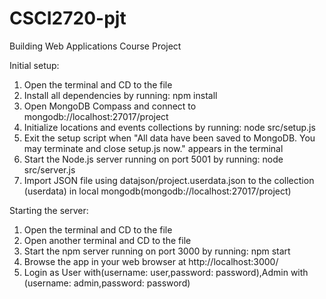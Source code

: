 # CSCI2720-pjt
Building Web Applications Course Project

Initial setup:

1. Open the terminal and CD to the file
2. Install all dependencies by running: npm install
3. Open MongoDB Compass and connect to mongodb://localhost:27017/project
4. Initialize locations and events collections by running: node src/setup.js
5. Exit the setup script when "All data have been saved to MongoDB. You may terminate and close setup.js now." appears in the terminal
6. Start the Node.js server running on port 5001 by running: node src/server.js
7. Import JSON file using datajson/project.userdata.json to the collection (userdata) in local mongodb(mongodb://localhost:27017/project)

Starting the server:

1. Open the terminal and CD to the file
2. Open another terminal and CD to the file
3. Start the npm server running on port 3000 by running: npm start
4. Browse the app in your web browser at http://localhost:3000/
5. Login as User with(username: user,password: password),Admin with (username: admin,password: password)
